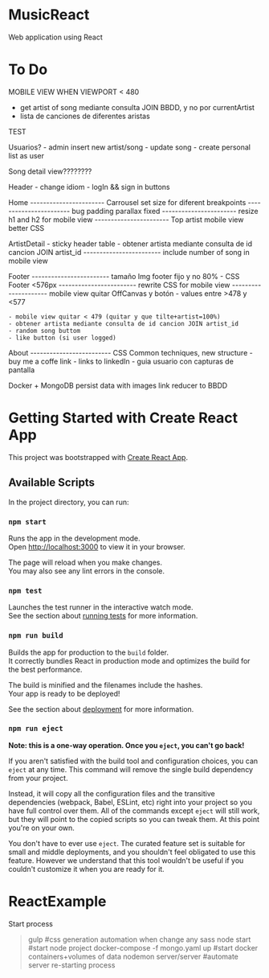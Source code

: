 # MusicReact
Web application using React
# To Do
MOBILE VIEW WHEN VIEWPORT < 480


- get artist of song mediante consulta JOIN BBDD, y no por currentArtist
- lista de canciones de diferentes aristas

TEST

Usuarios?
    - admin insert new artist/song
    - update song
    - create personal list as user

Song detail view????????

Header
    - change idiom
    - logIn && sign in buttons

Home 
    ----------------------- Carrousel set size for diferent breakpoints
    ----------------------- bug padding parallax fixed
    ----------------------- resize h1 and h2 for mobile view
    ----------------------- Top artist mobile view better CSS


ArtistDetail
    - sticky header table
    - obtener artista mediante consulta de id cancion JOIN artist_id
    ------------------------ include number of song in mobile view

Footer
    ------------------------ tamaño Img footer fijo y no 80% 
    - CSS Footer <576px
    ------------------------ rewrite CSS for mobile view
       --------------------- mobile view quitar OffCanvas y botón
    - values entre >478 y <577

    - mobile view quitar < 479 (quitar y que tilte+artist=100%)
    - obtener artista mediante consulta de id cancion JOIN artist_id
    - random song buttom
    - like button (si user logged)

About
    ------------------------- CSS Common techniques, new structure 
    - buy me a coffe link
    - links to linkedIn
    - guia usuario con capturas de pantalla



Docker + MongoDB 
    persist data with images
    link reducer to BBDD


# Getting Started with Create React App

This project was bootstrapped with [Create React App](https://github.com/facebook/create-react-app).

## Available Scripts

In the project directory, you can run:

### `npm start`

Runs the app in the development mode.\
Open [http://localhost:3000](http://localhost:3000) to view it in your browser.

The page will reload when you make changes.\
You may also see any lint errors in the console.

### `npm test`

Launches the test runner in the interactive watch mode.\
See the section about [running tests](https://facebook.github.io/create-react-app/docs/running-tests) for more information.

### `npm run build`

Builds the app for production to the `build` folder.\
It correctly bundles React in production mode and optimizes the build for the best performance.

The build is minified and the filenames include the hashes.\
Your app is ready to be deployed!

See the section about [deployment](https://facebook.github.io/create-react-app/docs/deployment) for more information.

### `npm run eject`

**Note: this is a one-way operation. Once you `eject`, you can't go back!**

If you aren't satisfied with the build tool and configuration choices, you can `eject` at any time. This command will remove the single build dependency from your project.

Instead, it will copy all the configuration files and the transitive dependencies (webpack, Babel, ESLint, etc) right into your project so you have full control over them. All of the commands except `eject` will still work, but they will point to the copied scripts so you can tweak them. At this point you're on your own.

You don't have to ever use `eject`. The curated feature set is suitable for small and middle deployments, and you shouldn't feel obligated to use this feature. However we understand that this tool wouldn't be useful if you couldn't customize it when you are ready for it.

# ReactExample
Start process
>gulp #css generation automation when change any sass
>node start #start node project
>docker-compose -f mongo.yaml up #start docker containers+volumes of data
>nodemon server/server #automate server re-starting process
